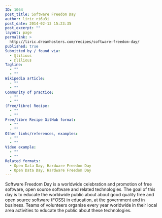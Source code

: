 ```yaml
---
ID: 1064
post_title: Software Freedom Day
author: liric_ri6u3i
post_date: 2014-02-13 15:23:35
post_excerpt: ""
layout: page
permalink: >
  http://liric.dreamhosters.com/recipes/software-freedom-day/
published: true
Submitted by / found via:
  - @lilious
  - @lilious
Tagline:
  - ""
  - ""
Wikipedia article:
  - ""
  - ""
Community of practice:
  - ""
  - ""
(Free/libre) Recipe:
  - ""
  - ""
Free/libre Recipe GitHub format:
  - ""
  - ""
Other links/references, examples:
  - ""
  - ""
Video example:
  - ""
  - ""
Related formats:
  - Open Data Day, Hardware Freedom Day
  - Open Data Day, Hardware Freedom Day
---
```

Software Freedom Day is a worldwide celebration and promotion of free software, open source software and related technologies. The goal of this day is to educate the worldwide public about about good quality free and open source software (FOSS) in education, at the government and in business. Teams of volunteers organise every year worldwide in their local area activities to educate the public about these technologies.